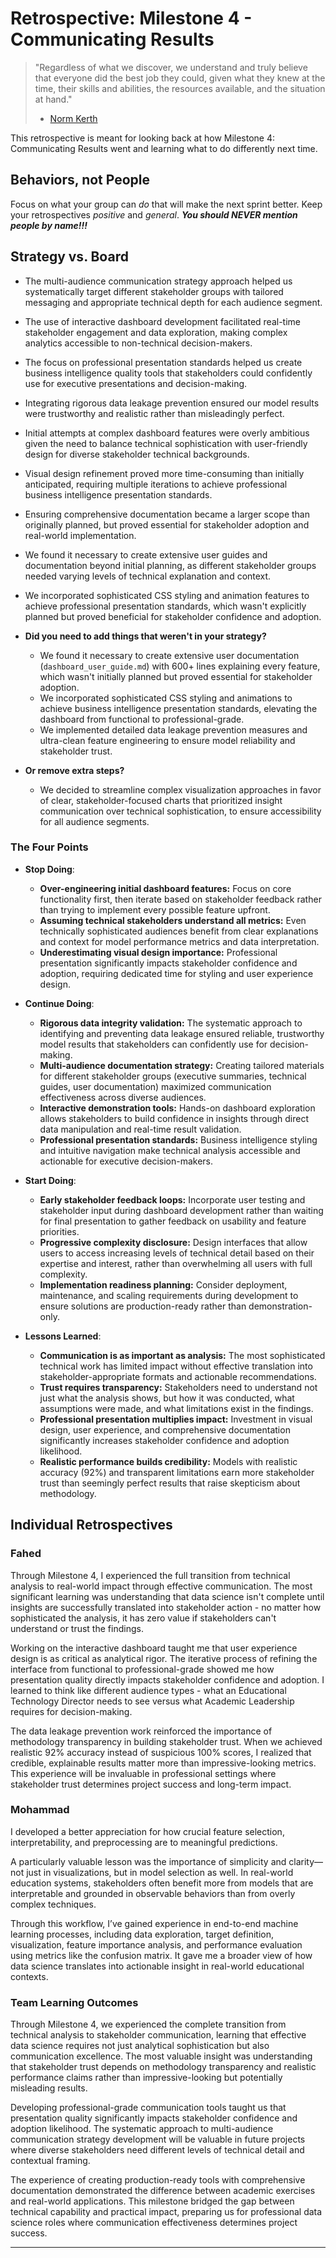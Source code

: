 # Retrospective: Milestone 4 - Communicating Results

> "Regardless of what we discover, we understand and truly believe that everyone
> did the best job they could, given what they knew at the time, their skills
> and abilities, the resources available, and the situation at hand."
>
> - [Norm Kerth](http://www.amazon.com/Project-Retrospectives-Handbook-Reviews-Dorset-ebook/dp/B00DY3KQJU/ref=tmm_kin_swatch_0?_encoding=UTF8&sr=&qid=)

This retrospective is meant for looking back at how Milestone 4: Communicating Results
went and learning what to do differently next time.

## Behaviors, not People

Focus on what your group can _do_ that will make the next sprint better. Keep your
retrospectives _positive_ and _general_. **_You should NEVER mention people by name!!!_**

## Strategy vs. Board

- The multi-audience communication strategy approach helped us systematically
  target different stakeholder groups with tailored messaging and appropriate
  technical depth for each audience segment.
- The use of interactive dashboard development facilitated real-time stakeholder
  engagement and data exploration, making complex analytics accessible to
  non-technical decision-makers.
- The focus on professional presentation standards helped us create business
  intelligence quality tools that stakeholders could confidently use for
  executive presentations and decision-making.
- Integrating rigorous data leakage prevention ensured our model results
  were trustworthy and realistic rather than misleadingly perfect.
- Initial attempts at complex dashboard features were overly ambitious given
  the need to balance technical sophistication with user-friendly design
  for diverse stakeholder technical backgrounds.
- Visual design refinement proved more time-consuming than initially anticipated,
  requiring multiple iterations to achieve professional business intelligence
  presentation standards.
- Ensuring comprehensive documentation became a larger scope than originally
  planned, but proved essential for stakeholder adoption and real-world implementation.
- We found it necessary to create extensive user guides and documentation
  beyond initial planning, as different stakeholder groups needed varying
  levels of technical explanation and context.
- We incorporated sophisticated CSS styling and animation features to achieve
  professional presentation standards, which wasn't explicitly planned but
  proved beneficial for stakeholder confidence and adoption.

- **Did you need to add things that weren't in your strategy?**
  - We found it necessary to create extensive user documentation (`dashboard_user_guide.md`)
    with 600+ lines explaining every feature, which wasn't initially planned but
    proved essential for stakeholder adoption.
  - We incorporated sophisticated CSS styling and animations to achieve
    business intelligence presentation standards, elevating the dashboard
    from functional to professional-grade.
  - We implemented detailed data leakage prevention measures and ultra-clean
    feature engineering to ensure model reliability and stakeholder trust.

- **Or remove extra steps?**
  - We decided to streamline complex visualization approaches in favor of clear,
    stakeholder-focused charts that prioritized insight communication over
    technical sophistication, to ensure accessibility for all audience segments.

### The Four Points

- **Stop Doing**:
  - **Over-engineering initial dashboard features:** Focus on core functionality
    first, then iterate based on stakeholder feedback rather than trying to
    implement every possible feature upfront.
  - **Assuming technical stakeholders understand all metrics:** Even technically
    sophisticated audiences benefit from clear explanations and context for
    model performance metrics and data interpretation.
  - **Underestimating visual design importance:** Professional presentation
    significantly impacts stakeholder confidence and adoption, requiring
    dedicated time for styling and user experience design.

- **Continue Doing**:
  - **Rigorous data integrity validation:** The systematic approach to identifying
    and preventing data leakage ensured reliable, trustworthy model results
    that stakeholders can confidently use for decision-making.
  - **Multi-audience documentation strategy:** Creating tailored materials for
    different stakeholder groups (executive summaries, technical guides, user
    documentation) maximized communication effectiveness across diverse audiences.
  - **Interactive demonstration tools:** Hands-on dashboard exploration allows
    stakeholders to build confidence in insights through direct data manipulation
    and real-time result validation.
  - **Professional presentation standards:** Business intelligence styling and
    intuitive navigation make technical analysis accessible and actionable
    for executive decision-makers.

- **Start Doing**:
  - **Early stakeholder feedback loops:** Incorporate user testing and stakeholder
    input during dashboard development rather than waiting for final presentation
    to gather feedback on usability and feature priorities.
  - **Progressive complexity disclosure:** Design interfaces that allow users
    to access increasing levels of technical detail based on their expertise
    and interest, rather than overwhelming all users with full complexity.
  - **Implementation readiness planning:** Consider deployment, maintenance,
    and scaling requirements during development to ensure solutions are
    production-ready rather than demonstration-only.

- **Lessons Learned**:
  - **Communication is as important as analysis:** The most sophisticated
    technical work has limited impact without effective translation into
    stakeholder-appropriate formats and actionable recommendations.
  - **Trust requires transparency:** Stakeholders need to understand not just
    what the analysis shows, but how it was conducted, what assumptions were
    made, and what limitations exist in the findings.
  - **Professional presentation multiplies impact:** Investment in visual design,
    user experience, and comprehensive documentation significantly increases
    stakeholder confidence and adoption likelihood.
  - **Realistic performance builds credibility:** Models with realistic accuracy
    (92%) and transparent limitations earn more stakeholder trust than
    seemingly perfect results that raise skepticism about methodology.

## Individual Retrospectives

### Fahed

Through Milestone 4, I experienced the full transition from technical analysis to
real-world impact through effective communication. The most significant learning
was understanding that data science isn't complete until insights are successfully
translated into stakeholder action - no matter how sophisticated the analysis,
it has zero value if stakeholders can't understand or trust the findings.

Working on the interactive dashboard taught me that user experience design is
as critical as analytical rigor. The iterative process of refining the interface
from functional to professional-grade showed me how presentation quality directly
impacts stakeholder confidence and adoption. I learned to think like different
audience types - what an Educational Technology Director needs to see versus
what Academic Leadership requires for decision-making.

The data leakage prevention work reinforced the importance of methodology
transparency in building stakeholder trust. When we achieved realistic 92%
accuracy instead of suspicious 100% scores, I realized that credible, explainable
results matter more than impressive-looking metrics. This experience will be
invaluable in professional settings where stakeholder trust determines project
success and long-term impact.

### Mohammad

I developed a better appreciation for how crucial feature selection,
interpretability, and preprocessing are to meaningful predictions.

A particularly valuable lesson was the importance of simplicity and
clarity—not just in visualizations, but in model selection as well.
In real-world education systems, stakeholders often benefit more
from models that are interpretable and grounded in observable
behaviors than from overly complex techniques.

Through this workflow, I’ve gained experience in end-to-end
machine learning processes, including data exploration,
target definition, visualization, feature importance analysis,
and performance evaluation using metrics like the confusion matrix.
It gave me a broader view of how data science translates into
actionable insight in real-world educational contexts.

### Team Learning Outcomes

Through Milestone 4, we experienced the complete transition from technical analysis
to stakeholder communication, learning that effective data science requires not
just analytical sophistication but also communication excellence. The most valuable
insight was understanding that stakeholder trust depends on methodology transparency
and realistic performance claims rather than impressive-looking but potentially
misleading results.

Developing professional-grade communication tools taught us that presentation
quality significantly impacts stakeholder confidence and adoption likelihood.
The systematic approach to multi-audience communication strategy development
will be valuable in future projects where diverse stakeholders need different
levels of technical detail and contextual framing.

The experience of creating production-ready tools with comprehensive documentation
demonstrated the difference between academic exercises and real-world applications.
This milestone bridged the gap between technical capability and practical impact,
preparing us for professional data science roles where communication effectiveness
determines project success.

---
